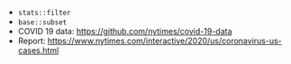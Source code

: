 - `stats::filter`
- `base::subset`
- COVID 19 data: https://github.com/nytimes/covid-19-data
- Report: https://www.nytimes.com/interactive/2020/us/coronavirus-us-cases.html
